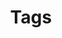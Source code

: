 ---
title: Tags
description: Tags and list of pages
template: tags.html
hide:
    - navigation
    - toc
---